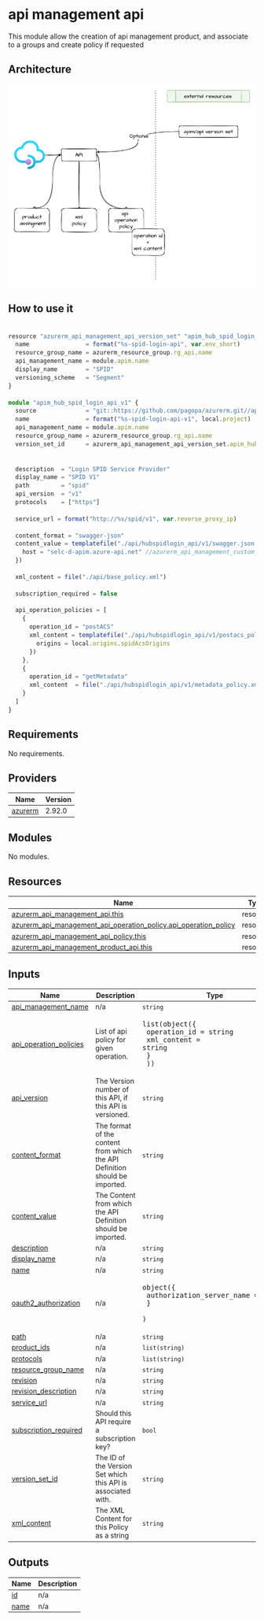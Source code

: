 # api management api

This module allow the creation of api management product, and associate to a groups and create policy if requested

## Architecture

![This is an image](./docs/module-arch.drawio.png)

## How to use it

```ts

resource "azurerm_api_management_api_version_set" "apim_hub_spid_login_api" {
  name                = format("%s-spid-login-api", var.env_short)
  resource_group_name = azurerm_resource_group.rg_api.name
  api_management_name = module.apim.name
  display_name        = "SPID"
  versioning_scheme   = "Segment"
}

module "apim_hub_spid_login_api_v1" {
  source              = "git::https://github.com/pagopa/azurerm.git//api_management_api?ref=v1.0.58"
  name                = format("%s-spid-login-api-v1", local.project)
  api_management_name = module.apim.name
  resource_group_name = azurerm_resource_group.rg_api.name
  version_set_id      = azurerm_api_management_api_version_set.apim_hub_spid_login_api.id


  description  = "Login SPID Service Provider"
  display_name = "SPID V1"
  path         = "spid"
  api_version  = "v1"
  protocols    = ["https"]

  service_url = format("http://%s/spid/v1", var.reverse_proxy_ip)

  content_format = "swagger-json"
  content_value = templatefile("./api/hubspidlogin_api/v1/swagger.json.tpl", {
    host = "selc-d-apim.azure-api.net" //azurerm_api_management_custom_domain.api_custom_domain.proxy[0].host_name
  })

  xml_content = file("./api/base_policy.xml")

  subscription_required = false

  api_operation_policies = [
    {
      operation_id = "postACS"
      xml_content = templatefile("./api/hubspidlogin_api/v1/postacs_policy.xml.tpl", {
        origins = local.origins.spidAcsOrigins
      })
    },
    {
      operation_id = "getMetadata"
      xml_content  = file("./api/hubspidlogin_api/v1/metadata_policy.xml.tpl")
    }
  ]
}

```

<!-- markdownlint-disable -->
<!-- BEGINNING OF PRE-COMMIT-TERRAFORM DOCS HOOK -->
## Requirements

No requirements.

## Providers

| Name | Version |
|------|---------|
| <a name="provider_azurerm"></a> [azurerm](#provider\_azurerm) | 2.92.0 |

## Modules

No modules.

## Resources

| Name | Type |
|------|------|
| [azurerm_api_management_api.this](https://registry.terraform.io/providers/hashicorp/azurerm/latest/docs/resources/api_management_api) | resource |
| [azurerm_api_management_api_operation_policy.api_operation_policy](https://registry.terraform.io/providers/hashicorp/azurerm/latest/docs/resources/api_management_api_operation_policy) | resource |
| [azurerm_api_management_api_policy.this](https://registry.terraform.io/providers/hashicorp/azurerm/latest/docs/resources/api_management_api_policy) | resource |
| [azurerm_api_management_product_api.this](https://registry.terraform.io/providers/hashicorp/azurerm/latest/docs/resources/api_management_product_api) | resource |

## Inputs

| Name | Description | Type | Default | Required |
|------|-------------|------|---------|:--------:|
| <a name="input_api_management_name"></a> [api\_management\_name](#input\_api\_management\_name) | n/a | `string` | n/a | yes |
| <a name="input_api_operation_policies"></a> [api\_operation\_policies](#input\_api\_operation\_policies) | List of api policy for given operation. | <pre>list(object({<br>    operation_id = string<br>    xml_content  = string<br>    }<br>  ))</pre> | `[]` | no |
| <a name="input_api_version"></a> [api\_version](#input\_api\_version) | The Version number of this API, if this API is versioned. | `string` | `null` | no |
| <a name="input_content_format"></a> [content\_format](#input\_content\_format) | The format of the content from which the API Definition should be imported. | `string` | `"swagger-json"` | no |
| <a name="input_content_value"></a> [content\_value](#input\_content\_value) | The Content from which the API Definition should be imported. | `string` | n/a | yes |
| <a name="input_description"></a> [description](#input\_description) | n/a | `string` | n/a | yes |
| <a name="input_display_name"></a> [display\_name](#input\_display\_name) | n/a | `string` | n/a | yes |
| <a name="input_name"></a> [name](#input\_name) | n/a | `string` | n/a | yes |
| <a name="input_oauth2_authorization"></a> [oauth2\_authorization](#input\_oauth2\_authorization) | n/a | <pre>object({<br>    authorization_server_name = string<br>    }<br>  )</pre> | <pre>{<br>  "authorization_server_name": null<br>}</pre> | no |
| <a name="input_path"></a> [path](#input\_path) | n/a | `string` | n/a | yes |
| <a name="input_product_ids"></a> [product\_ids](#input\_product\_ids) | n/a | `list(string)` | `[]` | no |
| <a name="input_protocols"></a> [protocols](#input\_protocols) | n/a | `list(string)` | n/a | yes |
| <a name="input_resource_group_name"></a> [resource\_group\_name](#input\_resource\_group\_name) | n/a | `string` | n/a | yes |
| <a name="input_revision"></a> [revision](#input\_revision) | n/a | `string` | `"1"` | no |
| <a name="input_revision_description"></a> [revision\_description](#input\_revision\_description) | n/a | `string` | `null` | no |
| <a name="input_service_url"></a> [service\_url](#input\_service\_url) | n/a | `string` | n/a | yes |
| <a name="input_subscription_required"></a> [subscription\_required](#input\_subscription\_required) | Should this API require a subscription key? | `bool` | `false` | no |
| <a name="input_version_set_id"></a> [version\_set\_id](#input\_version\_set\_id) | The ID of the Version Set which this API is associated with. | `string` | `null` | no |
| <a name="input_xml_content"></a> [xml\_content](#input\_xml\_content) | The XML Content for this Policy as a string | `string` | `null` | no |

## Outputs

| Name | Description |
|------|-------------|
| <a name="output_id"></a> [id](#output\_id) | n/a |
| <a name="output_name"></a> [name](#output\_name) | n/a |
<!-- END OF PRE-COMMIT-TERRAFORM DOCS HOOK -->
